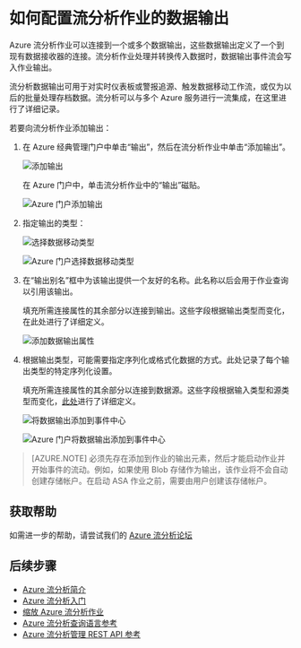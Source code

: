 <properties
    pageTitle="如何配置流分析作业的数据输出 | Azure"
    description="配置流分析作业的输出 | 学习路径段。"
    keywords="数据输出、数据移动"
    documentationcenter=""
    services="stream-analytics"
    author="jeffstokes72"
    manager="jhubbard"
    editor="cgronlun" />
<tags
    ms.assetid="3bbea3da-bfce-4af1-a15e-d4b23874034f"
    ms.service="stream-analytics"
    ms.devlang="na"
    ms.topic="article"
    ms.tgt_pltfrm="na"
    ms.workload="data-services"
    ms.date="01/24/2017"
    wacn.date="03/10/2017"
    ms.author="jeffstok" />  


# 如何配置流分析作业的数据输出

Azure 流分析作业可以连接到一个或多个数据输出，这些数据输出定义了一个到现有数据接收器的连接。流分析作业处理并转换传入数据时，数据输出事件流会写入作业输出。

流分析数据输出可用于对实时仪表板或警报追源、触发数据移动工作流，或仅为以后的批量处理存档数据。流分析可以与多个 Azure 服务进行一流集成，在这里进行了详细记录。

若要向流分析作业添加输出：

1. 在 Azure 经典管理门户中单击“输出”，然后在流分析作业中单击“添加输出”。

    ![添加输出](./media/stream-analytics-add-outputs/1-stream-analytics-add-outputs.png)  

    在 Azure 门户中，单击流分析作业中的“输出”磁贴。

    ![Azure 门户添加输出](./media/stream-analytics-add-outputs/5-stream-analytics-add-outputs.png)

2. 指定输出的类型：

    ![选择数据移动类型](./media/stream-analytics-add-outputs/2-stream-analytics-add-outputs.png)  

    ![Azure 门户选择数据移动类型](./media/stream-analytics-add-outputs/6-stream-analytics-add-outputs.png)

3. 在“输出别名”框中为该输出提供一个友好的名称。此名称以后会用于作业查询以引用该输出。
    
    填充所需连接属性的其余部分以连接到输出。这些字段根据输出类型而变化，在此处进行了详细定义。

    ![添加数据输出属性](./media/stream-analytics-add-outputs/3-stream-analytics-add-outputs.png)  

4. 根据输出类型，可能需要指定序列化或格式化数据的方式。此处记录了每个输出类型的特定序列化设置。

    填充所需连接属性的其余部分以连接到数据源。这些字段根据输入类型和源类型而变化，[此处](/documentation/articles/stream-analytics-create-a-job/)进行了详细定义。

    ![将数据输出添加到事件中心](./media/stream-analytics-add-outputs/4-stream-analytics-add-outputs.png)  

    ![Azure 门户将数据输出添加到事件中心](./media/stream-analytics-add-outputs/7-stream-analytics-add-outputs.png)

> [AZURE.NOTE]
> 必须先存在添加到作业的输出元素，然后才能启动作业并开始事件的流动。例如，如果使用 Blob 存储作为输出，该作业将不会自动创建存储帐户。在启动 ASA 作业之前，需要由用户创建该存储帐户。
> 
> 

## 获取帮助
如需进一步的帮助，请尝试我们的 [Azure 流分析论坛](https://social.msdn.microsoft.com/Forums/zh-cn/home?forum=AzureStreamAnalytics)

## 后续步骤
* [Azure 流分析简介](/documentation/articles/stream-analytics-introduction/)
* [Azure 流分析入门](/documentation/articles/stream-analytics-get-started/)
* [缩放 Azure 流分析作业](/documentation/articles/stream-analytics-scale-jobs/)
* [Azure 流分析查询语言参考](https://msdn.microsoft.com/zh-cn/library/azure/dn834998.aspx)
* [Azure 流分析管理 REST API 参考](https://msdn.microsoft.com/zh-cn/library/azure/dn835031.aspx)

<!---HONumber=Mooncake_0306_2017-->
<!--Update_Description:update meta properties; wording update -->